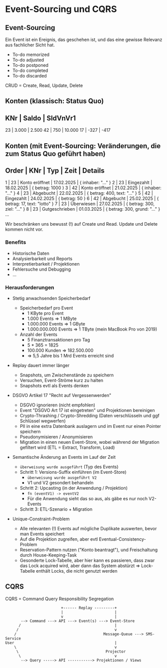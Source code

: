 # Event-Sourcing und CQRS

## Event-Sourcing

Ein Event ist ein Ereignis, das geschehen ist, und das eine gewisse Relevanz aus fachlicher Sicht hat.

- To-do memorized
- To-do adjusted
- To-do postponed
- To-do completed
- To-do discarded

CRUD = Create, Read, Update, Delete

Konten (klassisch: Status Quo)
-------------------------
KNr    | Saldo | SldVnVr1
-------------------------
23     | 3.000 |    2.500
42     |   750 |   10.000
17     |  -327 |     -417

Konten (mit Event-Sourcing: Veränderungen, die zum Status Quo geführt haben)
--------------------------------------------------------------------------
Order | KNr    | Typ            | Zeit       | Details
--------------------------------------------------------------------------
1     | 23     | Konto eröffnet | 17.02.2025 | { inhaber: "…" }
2     | 23     | Eingezahlt     | 18.02.2025 | { betrag: 1000 }
3     | 42     | Konto eröffnet | 21.02.2025 | { inhaber: "…" }
4     | 23     | Abgebucht      | 22.02.2025 | { betrag: 400, text: "…" }
5     | 42     | Eingezahlt     | 24.02.2025 | { betrag: 50 }
6     | 42     | Abgebucht      | 25.02.2025 | { betrag: 17, text: "lotto" }
7     | 23     | Überwiesen     | 27.02.2025 | { betrag: 300, ziel: "…" }
8     | 23     | Gutgeschrieben | 01.03.2025 | { betrag: 300, grund: "…" }
...

Wir beschränken uns bewusst (!) auf Create und Read. Update und Delete kommen nicht vor.

### Benefits

- Historische Daten
- Analysierbarkeit und Reports
- Interpretierbarkeit / Projektionen
- Fehlersuche und Debugging
- …

### Herausforderungen

- Stetig anwachsenden Speicherbedarf
  - Speicherbedarf pro Event
    - 1 KByte pro Event
    - 1.000 Events => 1 MByte
    - 1.000.000 Events => 1 GByte
    - 1.000.000.000 Events => 1 TByte (mein MacBook Pro von 2019)
  - Anzahl der Events
    - 5 Finanztransaktionen pro Tag
    - 5 * 365 = 1825
    - 100.000 Kunden => 182.500.000
    - => 5,5 Jahre bis 1 Mrd Events erreicht sind

- Replay dauert immer länger
  - Snapshots, um Zwischenstände zu speichern
  - Versuchen, Event-Ströme kurz zu halten
  - Snapshots evtl als Events denken

- DSGVO Artikel 17 "Recht auf Vergessenwerden"
  - DSGVO ignorieren (nicht empfohlen)
  - Event "DSGVO Art 17 ist eingetreten" und Projektionen bereinigen
  - Crypto-Thrashing / Crypto-Shredding (Daten verschlüsseln und ggf Schlüssel wegwerfen)
  - PII in eine extra Datenbank auslagern und im Event nur einen Pointer speichern
  - Pseudonymisieren / Anonymisieren
  - Migration in einen neuen Event-Store, wobei während der Migration gefiltert wird (ETL = Extract, Transform, Load)

- Semantische Änderung an Events im Lauf der Zeit
  - `überweisung wurde ausgeführt` (Typ des Events)
  - Schritt 1: Versions-Suffix einführen (im Event-Store)
    - `überweisung wurde ausgeführt V2`
    - V1 und V2 gesondert behandeln
  - Schritt 2: Upcasting (in der Anwendung / Projektion)
    - `fn (eventV1) -> eventV2`
    - Für die Anwendung sieht das so aus, als gäbe es nur noch V2-Events
  - Schritt 3: ETL-Szenario + Migration

- Unique-Constraint-Problem
  - Alle relevanten (!) Events auf mögliche Duplikate auswerten, bevor man Events speichert
  - Auf die Projektion zugreifen, aber evtl Eventual-Consistency-Problem
  - Reservation-Pattern nutzen ("Konto beantragt"), und Freischaltung durch House-Keeping-Task
  - Gesonderte Lock-Tabelle, aber hier kann es passieren, dass zwar das Lock acquired wird, aber dann das System abstürzt => Lock-Tabelle enthält Locks, die nicht genutzt werden

## CQRS

CQRS = Command Query Responsibility Segregation

```
                         +------ Replay ---------+
                         |                       |
                         v                       |
       --> Command ---> API ---> Event(s) ---> Event-Store
      /                                          |
     /                                           v
    /                                       Message-Queue ---> SMS-Service
User                                             |
    \                                            v
     \                                       Projector
      \                                          v
       --> Query -----> API -----------> Projektionen / Views
```
